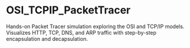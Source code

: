 # OSI_TCPIP_PacketTracer
Hands-on Packet Tracer simulation exploring the OSI and TCP/IP models. Visualizes HTTP, TCP, DNS, and ARP traffic with step-by-step encapsulation and decapsulation. 
